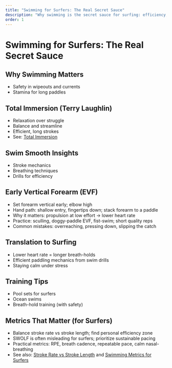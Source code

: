 ```yaml
---
title: "Swimming for Surfers: The Real Secret Sauce"
description: "Why swimming is the secret sauce for surfing: efficiency, safety, calm. Clear outlines and training ideas that translate to surfing."
order: 1
---
```


# Swimming for Surfers: The Real Secret Sauce

## Why Swimming Matters
- Safety in wipeouts and currents
- Stamina for long paddles

## Total Immersion (Terry Laughlin)
- Relaxation over struggle
- Balance and streamline
- Efficient, long strokes
- See: [Total Immersion](/guides/total-immersion)

## Swim Smooth Insights
- Stroke mechanics
- Breathing techniques
- Drills for efficiency

## Early Vertical Forearm (EVF)
- Set forearm vertical early; elbow high
- Hand path: shallow entry, fingertips down; stack forearm to a paddle
- Why it matters: propulsion at low effort → lower heart rate
- Practice: sculling, doggy-paddle EVF, fist-swim; short quality reps
- Common mistakes: overreaching, pressing down, slipping the catch

## Translation to Surfing
- Lower heart rate = longer breath-holds
- Efficient paddling mechanics from swim drills
- Staying calm under stress

## Training Tips
- Pool sets for surfers
- Ocean swims
- Breath-hold training (with safety)

## Metrics That Matter (for Surfers)
- Balance stroke rate vs stroke length; find personal efficiency zone
- SWOLF is often misleading for surfers; prioritize sustainable pacing
- Practical metrics: RPE, breath cadence, repeatable pace, calm nasal-breathing
- See also: [Stroke Rate vs Stroke Length](/guides/stroke-rate-vs-stroke-length) and [Swimming Metrics for Surfers](/guides/swimming-metrics-for-surfers)


